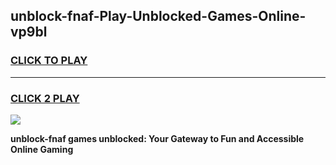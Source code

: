 
## unblock-fnaf-Play-Unblocked-Games-Online-vp9bl
<h3>
<a href="https://premium76.site?title=unblock-fnaf&ref=25A">CLICK TO PLAY</a></h3>
<hr>

<h3>
<a href="https://premium76.site?title=unblock-fnaf&ref=25A">CLICK 2 PLAY</a>
  
</h3>

<a href="https://premium76.site?title=unblock-fnaf&ref=25A"><img src="https://clearcache.store/games.png"></a>


**unblock-fnaf games unblocked: Your Gateway to Fun and Accessible Online Gaming**
